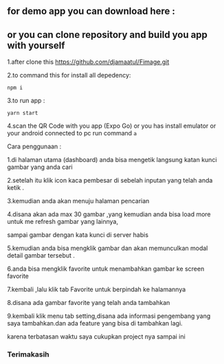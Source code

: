## for demo app you can download here :

## or you can clone repository and build you app with yourself

1.after clone this https://github.com/djamaatul/Fimage.git

2.to command this for install all depedency:

```
npm i
```

3.to run app :

```
yarn start
```

4.scan the QR Code with you app (Expo Go) or you has install emulator or your android connected to pc run command `a`


Cara penggunaan : 

1.di halaman utama (dashboard) anda bisa mengetik langsung katan kunci gambar yang anda cari

2.setelah itu klik icon kaca pembesar di sebelah inputan yang telah anda ketik .

3.kemudian anda akan menuju halaman pencarian 

4.disana akan ada max 30 gambar ,yang kemudian anda bisa load more untuk me refresh gambar yang lainnya,

sampai gambar dengan kata kunci di server habis 

5.kemudian anda bisa mengklik gambar dan akan memunculkan modal detail gambar tersebut .

6.anda bisa mengklik favorite untuk menambahkan gambar ke screen favorite

7.kembali ,lalu klik tab Favorite untuk berpindah ke halamannya

8.disana ada gambar favorite yang telah anda tambahkan 

9.kembali klik menu tab setting,disana ada informasi pengembang yang saya tambahkan.dan ada feature yang bisa di tambahkan lagi.

karena terbatasan waktu saya cukupkan project nya sampai ini

### Terimakasih

